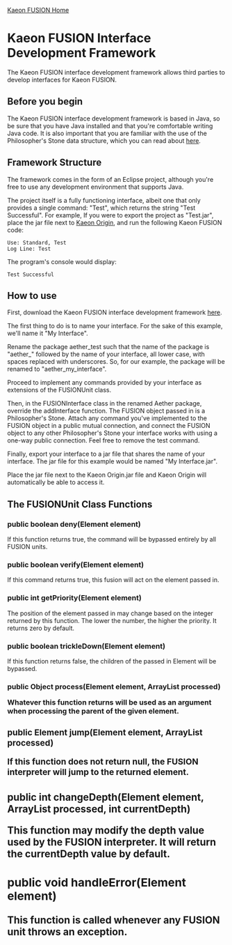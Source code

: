 [Kaeon FUSION Home](https://github.com/Gallery-of-Kaeon/Kaeon-FUSION/blob/master/README.md)

# Kaeon FUSION Interface Development Framework

The Kaeon FUSION interface development framework allows third parties to develop interfaces for Kaeon FUSION.

## Before you begin

The Kaeon FUSION interface development framework is based in Java,
so be sure that you have Java installed and that you're comfortable writing Java code.
It is also important that you are familiar with the use of the Philosopher's Stone data structure,
which you can read about [here](https://github.com/Gallery-of-Kaeon/Philosophers-Stone/blob/master/README.md).

## Framework Structure

The framework comes in the form of an Eclipse project,
although you're free to use any development environment that supports Java.

The project itself is a fully functioning interface,
albeit one that only provides a single command: "Test",
which returns the string "Test Successful".
For example,
If you were to export the project as "Test.jar",
place the jar file next to [Kaeon Origin](https://github.com/Gallery-of-Kaeon/Kaeon-FUSION/blob/master/Kaeon%20FUSION/IDE/README.md),
and run the following Kaeon FUSION code:

    Use: Standard, Test
    Log Line: Test

The program's console would display:

    Test Successful

## How to use

First, download the Kaeon FUSION interface development framework [here](https://github.com/Gallery-of-Kaeon/Kaeon-FUSION/blob/master/Kaeon%20FUSION/Interface%20Development%20Framework/Test%20Interface.zip?raw=true).

The first thing to do is to name your interface.
For the sake of this example,
we'll name it "My Interface".

Rename the package aether_test such that the name of the package is "aether_" followed by the name of your interface,
all lower case,
with spaces replaced with underscores.
So,
for our example,
the package will be renamed to "aether_my_interface".

Proceed to implement any commands provided by your interface as extensions of the FUSIONUnit class.

Then,
in the FUSIONInterface class in the renamed Aether package,
override the addInterface function.
The FUSION object passed in is a Philosopher's Stone.
Attach any command you've implemented to the FUSION object in a public mutual connection,
and connect the FUSION object to any other Philosopher's Stone your interface works with using a one-way public connection.
Feel free to remove the test command.

Finally,
export your interface to a jar file that shares the name of your interface.
The jar file for this example would be named "My Interface.jar".

Place the jar file next to the Kaeon Origin.jar file and Kaeon Origin will automatically be able to access it.

## The FUSIONUnit Class Functions

### public boolean deny(Element element)

If this function returns true,
the command will be bypassed entirely by all FUSION units.

### public boolean verify(Element element)

If this command returns true,
this fusion will act on the element passed in.

### public int getPriority(Element element)

The position of the element passed in may change based on the integer returned by this function.
The lower the number, the higher the priority.
It returns zero by default.

### public boolean trickleDown(Element element)

If this function returns false,
the children of the passed in Element will be bypassed.

### public Object process(Element element, ArrayList<Object> processed)  

Whatever this function returns will be used as an argument when processing the parent of the given element.

### public Element jump(Element element, ArrayList<Object> processed)  

If this function does not return null,
the FUSION interpreter will jump to the returned element.

### public int changeDepth(Element element, ArrayList<Object> processed, int currentDepth)  

This function may modify the depth value used by the FUSION interpreter.
It will return the currentDepth value by default.

### public void handleError(Element element)

This function is called whenever any FUSION unit throws an exception.